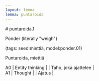 ```yaml
---
layout: lemma
lemma: puntaroida
---
```


<div class="sense">
# <span class="sensename">puntaroida.1</span>

<span class="description">Ponder (literally "weigh")</span>

(tags: seed:miettiä, model:ponder.01)

<span class="description">Puntaroida, miettiä</span>



A0 | Entity thinking |   | Taho, joka ajattelee |  
A1 | Thought |   | Ajatus |  

</div>

